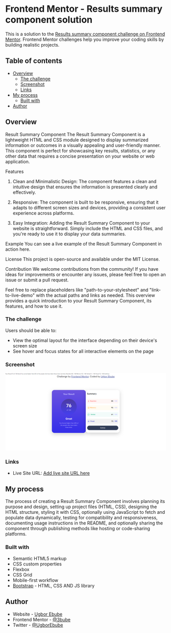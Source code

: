 # Frontend Mentor - Results summary component solution

This is a solution to the [Results summary component challenge on Frontend Mentor](https://www.frontendmentor.io/challenges/results-summary-component-CE_K6s0maV). Frontend Mentor challenges help you improve your coding skills by building realistic projects.

## Table of contents

- [Overview](#overview)
  - [The challenge](#the-challenge)
  - [Screenshot](#screenshot)
  - [Links](#links)
- [My process](#my-process)
  - [Built with](#built-with)
- [Author](#author)

## Overview

Result Summary Component
The Result Summary Component is a lightweight HTML and CSS module designed to display summarized information or outcomes in a visually appealing and user-friendly manner. This component is perfect for showcasing key results, statistics, or any other data that requires a concise presentation on your website or web application.

Features

1. Clean and Minimalistic Design: The component features a clean and intuitive design that ensures the information is presented clearly and effectively.

2. Responsive: The component is built to be responsive, ensuring that it adapts to different screen sizes and devices, providing a consistent user experience across platforms.

3. Easy Integration: Adding the Result Summary Component to your website is straightforward. Simply include the HTML and CSS files, and you're ready to use it to display your data summaries.

Example
You can see a live example of the Result Summary Component in action here.

License
This project is open-source and available under the MIT License.

Contribution
We welcome contributions from the community! If you have ideas for improvements or encounter any issues, please feel free to open an issue or submit a pull request.

Feel free to replace placeholders like "path-to-your-stylesheet" and "link-to-live-demo" with the actual paths and links as needed. This overview provides a quick introduction to your Result Summary Component, its features, and how to use it.

### The challenge

Users should be able to:

- View the optimal layout for the interface depending on their device's screen size
- See hover and focus states for all interactive elements on the page

### Screenshot

![](./Screenshot.png)

### Links

- Live Site URL: [Add live site URL here](https://your-live-site-url.com)

## My process

The process of creating a Result Summary Component involves planning its purpose and design, setting up project files (HTML, CSS), designing the HTML structure, styling it with CSS, optionally using JavaScript to fetch and populate data dynamically, testing for compatibility and responsiveness, documenting usage instructions in the README, and optionally sharing the component through publishing methods like hosting or code-sharing platforms.

### Built with

- Semantic HTML5 markup
- CSS custom properties
- Flexbox
- CSS Grid
- Mobile-first workflow
- [Bootstrap](https://getbootstrap.com/docs/5.3/getting-started/introduction/) - HTML, CSS AND JS library

## Author

- Website - [Ugbor Ebube](https://www.your-site.com)
- Frontend Mentor - [@3bube](https://www.frontendmentor.io/profile/3bube)
- Twitter - [@UgborEbube](https://twitter.com/UgborEbube)
